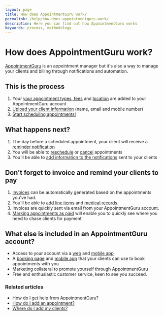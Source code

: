 ```yaml
---
layout: page
title: How does AppointmentGuru work?
permalink: /help/how-does-appointmentguru-work/
description: Here you can find out how AppointmentGuru works
keywords: process, methodology
---
```


# How does AppointmentGuru work?

[AppointmentGuru](http://www.appointmentguru.co/) is an appointment manager but it's also a way to manage your clients and billing through notifications and automation.

## This is the process

1. Your [your appointment types, fees](/help/add-appointment-types) and [location](/help/add-address) are added to your AppointmentGuru account
2. [Upload your client information](/help/add-clients) (name, email and mobile number)
3. [Start scheduling appointments!](/help/add-an-appointment)

## What happens next?

1. The day before a scheduled appointment, your client will receive a [reminder notification](/help/how-are-notifications-sent)
2. You will be able to [reschedule](/help/reschedule-appointment) or [cancel](/help/cancel-appointment) appointments
3. You'll be able to [add information to the notifications](/help/edit-notifications) sent to your clients

## Don't forget to invoice and remind your clients to pay
1. [Invoices](how-does-invoicing-work) can be automatically generated based on the appointments you've had.
2. You'll be able to [add line items](adding-invoice-line-items) and [medical records](adding-medical-records).
3. Invoices are quickly sent via email from your AppointmentGuru account.
4. [Marking appointments as paid](/help/mark-as-paid) will enable you to quickly see where you need to chase clients for payment

## What else is included in an AppointmentGuru account?

* Access to your account via a [web](/help/how-do-I-login) and [mobile app](/help/is-there-a-mobile-app)
* A [booking page](/help/booking-page) and [mobile app](/help/is-there-a-mobile-app) that your clients can use to book appointments with you
* Marketing collateral to promote yourself through AppointmentGuru
* Free and enthusiastic customer service, keen to see you succeed.

### Related articles

* [How do I get help from AppointmentGuru?](/help/how-do-I-get-help)
* [How do I add an appointment?](/help/add-an-appointment)
* [Where do I add my clients?](/help/add-clients)
